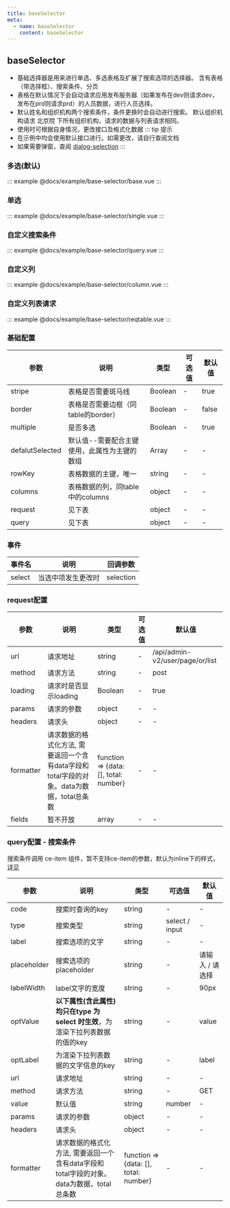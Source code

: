 ```yaml
---
title: baseSelector
meta:
  - name: baseSelector
    content: baseSelector
---
```


## baseSelector

- 基础选择器是用来进行单选、多选表格及扩展了搜索选项的选择器。
含有表格（带选择框）、搜索条件、分页
- 表格在默认情况下会自动请求应用发布服务器（如果发布在dev则请求dev，发布在prd则请求prd）的人员数据，进行人员选择。
- 默认姓名和组织机构两个搜索条件，条件更换时会自动进行搜索。
默认组织机构请求 北京院 下所有组织机构，请求的数据与列表请求相同。
- 使用时可根据自身情况，更改接口及格式化数据
::: tip 提示
- 在示例中均会使用默认接口进行。如需更改，请自行查阅文档
- 如果需要弹窗，查阅 [dialog-selection](/zh-CN/components/dialog-selector)
:::

### 多选(默认)

::: example
@docs/example/base-selector/base.vue
:::

### 单选

::: example
@docs/example/base-selector/single.vue
:::

### 自定义搜索条件

::: example
@docs/example/base-selector/query.vue
:::

### 自定义列

::: example
@docs/example/base-selector/column.vue
:::

### 自定义列表请求

::: example
@docs/example/base-selector/reqtable.vue
:::

### 基础配置

| 参数 | 说明     | 类型              | 可选值 | 默认值 |
| ---- | -------- | ----------------- | ------ | ------ |
| stripe | 表格是否需要斑马线 | Boolean | - | true |
| border | 表格是否需要边框（同table的border） | Boolean | - | false |
| multiple | 是否多选 | Boolean | - | true |
| defalutSelected | 默认值--需要配合主键使用，此属性为主键的数组 | Array | - | - |
| rowKey | 表格数据的主键，唯一 | string | - | - |
| columns | 表格数据的列，同table中的columns | object | - | - |
| request | 见下表 | object | - | - |
| query | 见下表 | object | - | - |

### 事件

| 事件名 | 说明  | 回调参数  |
| ---------- | ----------------------------------- | ---------- |
| select | 当选中项发生更改时 | selection  |

### request配置

| 参数 | 说明     | 类型              | 可选值 | 默认值 |
| ---- | -------- | ----------------- | ------ | ------ |
| url | 请求地址 | string | - | /api/admin-v2/user/page/or/list |
| method | 请求方法 | string | - | post |
| loading | 请求时是否显示loading | Boolean | - | true |
| params | 请求的参数 | object | - | - |
| headers | 请求头 | object | - | - |
| formatter | 请求数据的格式化方法, 需要返回一个含有data字段和total字段的对象。data为数据，total总条数 | function => {data: [], total: number} | - | - |
| fields | 暂不开放 | array | - | - |

### query配置 - 搜索条件

搜索条件调用 ce-item 组件，暂不支持ce-item的参数，默认为inline下的样式，[详见](/zh-CN/components/item)

| 参数 | 说明     | 类型              | 可选值 | 默认值 |
| ---- | -------- | ----------------- | ------ | ------ |
| code | 搜索时查询的key | string | - | - |
| type | 搜索类型 | string | select / input | - |
| label | 搜索选项的文字 | string | - | - |
| placeholder | 搜索选项的placeholder | string | - | 请输入 / 请选择 |
| labelWidth | label文字的宽度 | string | - | 90px |
| optValue | __以下属性(含此属性)均只在type 为select 时生效__，为渲染下拉列表数据的值的key | string | - | value |
| optLabel | 为渲染下拉列表数据的文字信息的key | string | - | label |
| url | 请求地址 | string | - | - |
| method | 请求方法 | string | - | GET |
| value | 默认值 | string|number | - | - |
| params | 请求的参数 | object | - | - |
| headers | 请求头 | object | - | - |
| formatter | 请求数据的格式化方法, 需要返回一个含有data字段和total字段的对象。data为数据，total总条数 | function => {data: [], total: number} | - | - |
